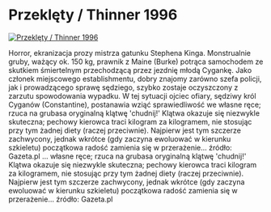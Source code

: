 Przeklęty / Thinner 1996 
=============
[![Przeklęty / Thinner 1996 ](http://vidos.pl/images/player.gif)](http://vidos.pl/przeklety-thinner-1996)

 Horror, ekranizacja prozy mistrza gatunku Stephena Kinga. Monstrualnie gruby, ważący ok. 150 kg, prawnik z Maine (Burke) potrąca samochodem ze skutkiem śmiertelnym przechodzącą przez jezdnię młodą Cygankę. Jako członek miejscowego establishmentu, dobry znajomy zarówno szefa policji, jak i prowadzącego sprawę sędziego, szybko zostaje oczyszczony z zarzutu spowodowania wypadku. W tej sytuacji ojciec ofiary, sędziwy król Cyganów (Constantine), postanawia wziąć sprawiedliwość we własne ręce; rzuca na grubasa oryginalną klątwę 'chudnij!' Klątwa okazuje się niezwykle skuteczna; pechowy kierowca traci kilogram za kilogramem, nie stosując przy tym żadnej diety (raczej przeciwnie). Najpierw jest tym szczerze zachwycony, jednak wkrótce (gdy zaczyna ewoluować w kierunku szkieletu) początkowa radość zamienia się w przerażenie... źródło: Gazeta.pl   ... własne ręce; rzuca na grubasa oryginalną klątwę 'chudnij!' Klątwa okazuje się niezwykle skuteczna; pechowy kierowca traci kilogram za kilogramem, nie stosując przy tym żadnej diety (raczej przeciwnie). Najpierw jest tym szczerze zachwycony, jednak wkrótce (gdy zaczyna ewoluować w kierunku szkieletu) początkowa radość zamienia się w przerażenie... źródło: Gazeta.pl
